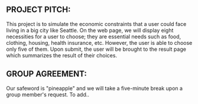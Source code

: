 ## PROJECT PITCH:
This project is to simulate the economic constraints that a user could face living in a big city like Seattle. On the web page, we will display eight necessities for a user to choose; they are essential needs such as food, clothing, housing, health insurance, etc. However, the user is able to choose only five of them. Upon submit, the user will be brought to the result page which summarizes the result of their choices.

## GROUP AGREEMENT:
Our safeword is "pineapple" and we will take a five-minute break upon a group member's request. To add..
